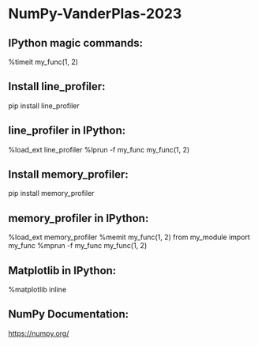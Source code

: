 # NumPy-VanderPlas-2023

## IPython magic commands:
%timeit my_func(1, 2)

## Install line_profiler:
pip install line_profiler

## line_profiler in IPython:
%load_ext line_profiler
%lprun -f my_func my_func(1, 2)

## Install memory_profiler:
pip install memory_profiler

## memory_profiler in IPython:
%load_ext memory_profiler
%memit my_func(1, 2)
from my_module import my_func
%mprun -f my_func my_func(1, 2)

## Matplotlib in IPython:
%matplotlib inline

## NumPy Documentation:
https://numpy.org/